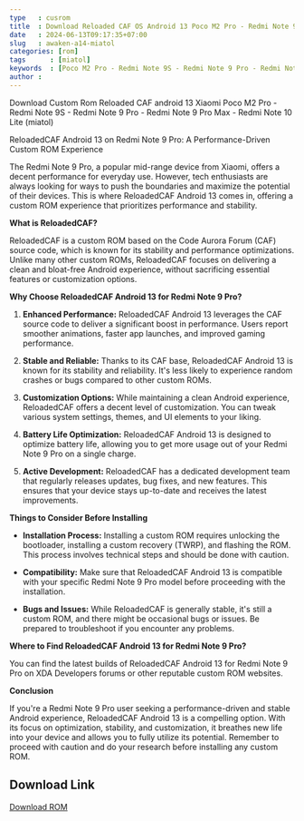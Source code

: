 ```yaml
---
type   : cusrom
title  : Download Reloaded CAF OS Android 13 Poco M2 Pro - Redmi Note 9S - Redmi Note 9 Pro - Redmi Note 9 Pro Max - Redmi Note 10 Lite
date   : 2024-06-13T09:17:35+07:00
slug   : awaken-a14-miatol
categories: [rom]
tags      : [miatol]
keywords  : [Poco M2 Pro - Redmi Note 9S - Redmi Note 9 Pro - Redmi Note 9 Pro Max - Redmi Note 10 Lit]
author : 
---
```


Download Custom Rom Reloaded CAF android 13 Xiaomi Poco M2 Pro - Redmi Note 9S - Redmi Note 9 Pro - Redmi Note 9 Pro Max - Redmi Note 10 Lite (miatol)

ReloadedCAF Android 13 on Redmi Note 9 Pro: A Performance-Driven Custom ROM Experience

The Redmi Note 9 Pro, a popular mid-range device from Xiaomi, offers a decent performance for everyday use. However, tech enthusiasts are always looking for ways to push the boundaries and maximize the potential of their devices. This is where ReloadedCAF Android 13 comes in, offering a custom ROM experience that prioritizes performance and stability.

**What is ReloadedCAF?**

ReloadedCAF is a custom ROM based on the Code Aurora Forum (CAF) source code, which is known for its stability and performance optimizations. Unlike many other custom ROMs, ReloadedCAF focuses on delivering a clean and bloat-free Android experience, without sacrificing essential features or customization options.

**Why Choose ReloadedCAF Android 13 for Redmi Note 9 Pro?**

1. **Enhanced Performance:** ReloadedCAF Android 13 leverages the CAF source code to deliver a significant boost in performance. Users report smoother animations, faster app launches, and improved gaming performance.

2. **Stable and Reliable:** Thanks to its CAF base, ReloadedCAF Android 13 is known for its stability and reliability. It's less likely to experience random crashes or bugs compared to other custom ROMs.

3. **Customization Options:** While maintaining a clean Android experience, ReloadedCAF offers a decent level of customization. You can tweak various system settings, themes, and UI elements to your liking.

4. **Battery Life Optimization:** ReloadedCAF Android 13 is designed to optimize battery life, allowing you to get more usage out of your Redmi Note 9 Pro on a single charge.

5. **Active Development:** ReloadedCAF has a dedicated development team that regularly releases updates, bug fixes, and new features. This ensures that your device stays up-to-date and receives the latest improvements.

**Things to Consider Before Installing**

* **Installation Process:** Installing a custom ROM requires unlocking the bootloader, installing a custom recovery (TWRP), and flashing the ROM. This process involves technical steps and should be done with caution.

* **Compatibility:** Make sure that ReloadedCAF Android 13 is compatible with your specific Redmi Note 9 Pro model before proceeding with the installation.

* **Bugs and Issues:** While ReloadedCAF is generally stable, it's still a custom ROM, and there might be occasional bugs or issues. Be prepared to troubleshoot if you encounter any problems.

**Where to Find ReloadedCAF Android 13 for Redmi Note 9 Pro?**

You can find the latest builds of ReloadedCAF Android 13 for Redmi Note 9 Pro on XDA Developers forums or other reputable custom ROM websites.

**Conclusion**

If you're a Redmi Note 9 Pro user seeking a performance-driven and stable Android experience, ReloadedCAF Android 13 is a compelling option. With its focus on optimization, stability, and customization, it breathes new life into your device and allows you to fully utilize its potential. Remember to proceed with caution and do your research before installing any custom ROM.


## Download Link
[Download ROM](https://sourceforge.net/project/reloaded-caf/miatoll/)
